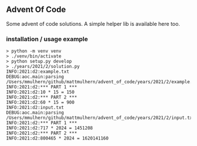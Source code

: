 ## Advent Of Code

Some advent of code solutions. A simple helper lib is available here too.

### installation / usage example
```
> python -m venv venv
> ./venv/bin/activate
> python setup.py develop
> ./years/2021/2/solution.py 
INFO:2021:d2:example.txt
DEBUG:aoc.main:parsing /Users/mmulhern/github/mattmulhern/advent_of_code/years/2021/2/example.txt
INFO:2021:d2:*** PART 1 ***
INFO:2021:d2:10 * 15 = 150
INFO:2021:d2:*** PART 2 ***
INFO:2021:d2:60 * 15 = 900
INFO:2021:d2:input.txt
DEBUG:aoc.main:parsing /Users/mmulhern/github/mattmulhern/advent_of_code/years/2021/2/input.txt
INFO:2021:d2:*** PART 1 ***
INFO:2021:d2:717 * 2024 = 1451208
INFO:2021:d2:*** PART 2 ***
INFO:2021:d2:800465 * 2024 = 1620141160